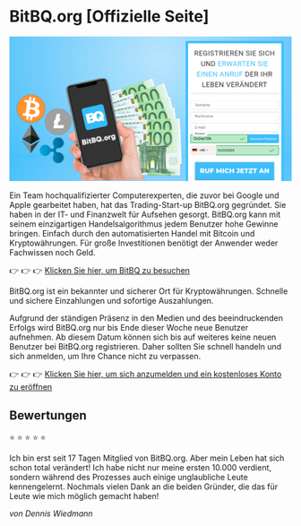 # BitBQ.org [Offizielle Seite]

[![BitBQ.org](https://raw.githubusercontent.com/bitbq-org/germany-website/main/main.png)](https://bitbq.org/?aff_sub3=github)

Ein Team hochqualifizierter Computerexperten, die zuvor bei Google und Apple gearbeitet haben, hat das Trading-Start-up BitBQ.org gegründet. Sie haben in der IT- und Finanzwelt für Aufsehen gesorgt. BitBQ.org kann mit seinem einzigartigen Handelsalgorithmus jedem Benutzer hohe Gewinne bringen. Einfach durch den automatisierten Handel mit Bitcoin und Kryptowährungen. Für große Investitionen benötigt der Anwender weder Fachwissen noch Geld.

👉 👉 👉 [Klicken Sie hier, um BitBQ zu besuchen](https://bitbq.org/?aff_sub3=github)

BitBQ.org ist ein bekannter und sicherer Ort für Kryptowährungen. Schnelle und sichere Einzahlungen und sofortige Auszahlungen.

Aufgrund der ständigen Präsenz in den Medien und des beeindruckenden Erfolgs wird BitBQ.org nur bis Ende dieser Woche neue Benutzer aufnehmen. Ab diesem Datum können sich bis auf weiteres keine neuen Benutzer bei BitBQ.org registrieren. Daher sollten Sie schnell handeln und sich anmelden, um Ihre Chance nicht zu verpassen.

👉 👉 👉 [Klicken Sie hier, um sich anzumelden und ein kostenloses Konto zu eröffnen](https://bitbq.org/?aff_sub3=github)

## Bewertungen

⭐ ⭐ ⭐ ⭐ ⭐

Ich bin erst seit 17 Tagen Mitglied von BitBQ.org. Aber mein Leben hat sich schon total verändert! Ich habe nicht nur meine ersten 10.000 verdient, sondern während des Prozesses auch einige unglaubliche Leute kennengelernt. Nochmals vielen Dank an die beiden Gründer, die das für Leute wie mich möglich gemacht haben!

*von Dennis Wiedmann*
